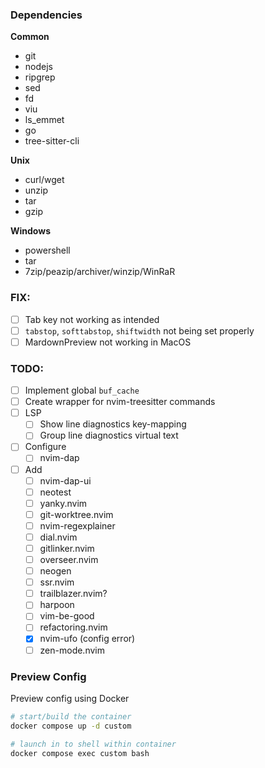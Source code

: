 ### Dependencies
**Common**
- git
- nodejs
- ripgrep
- sed
- fd
- viu
- ls_emmet
- go
- tree-sitter-cli

**Unix**
- curl/wget
- unzip
- tar
- gzip

**Windows**
- powershell
- tar
- 7zip/peazip/archiver/winzip/WinRaR

### FIX:
- [ ] Tab key not working as intended
- [ ] `tabstop`, `softtabstop`, `shiftwidth` not being set properly
- [ ] MardownPreview not working in MacOS

### TODO:
- [ ] Implement global `buf_cache`
- [ ] Create wrapper for nvim-treesitter commands
- [ ] LSP
   - [ ] Show line diagnostics key-mapping
   - [ ] Group line diagnostics virtual text
- [ ] Configure 
    - [ ] nvim-dap
- [ ] Add
    - [ ] nvim-dap-ui
    - [ ] neotest
    - [ ] yanky.nvim
    - [ ] git-worktree.nvim
    - [ ] nvim-regexplainer
    - [ ] dial.nvim
    - [ ] gitlinker.nvim
    - [ ] overseer.nvim
    - [ ] neogen
    - [ ] ssr.nvim
    - [ ] trailblazer.nvim?
    - [ ] harpoon
    - [ ] vim-be-good
    - [ ] refactoring.nvim
    - [x] nvim-ufo (config error)
    - [ ] zen-mode.nvim

### Preview Config
Preview config using Docker
```sh
# start/build the container
docker compose up -d custom

# launch in to shell within container
docker compose exec custom bash
```
